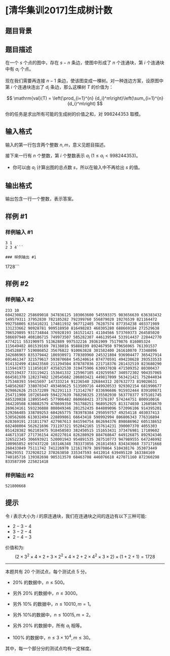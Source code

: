 # [清华集训2017]生成树计数

## 题目背景



## 题目描述

在一个 $s$ 个点的图中，存在 $s-n$ 条边，使图中形成了 $n$ 个连通块，第 $i$ 个连通块中有 $a_i$ 个点。

现在我们需要再连接 $n-1$ 条边，使该图变成一棵树。对一种连边方案，设原图中第 $i$ 个连通块连出了 $d_i$ 条边，那么这棵树 $T$ 的价值为：

$$ \mathrm{val}(T) = \left(\prod_{i=1}^{n} {d_i}^m\right)\left(\sum_{i=1}^{n} {d_i}^m\right) $$

你的任务是求出所有可能的生成树的价值之和，对 $998244353$ 取模。


## 输入格式

输入的第一行包含两个整数 $n,m$，意义见题目描述。

接下来一行有 $n$ 个整数，第 $i$ 个整数表示 $a_i$ $(1\le a_i< 998244353)$。

* 你可以由 $a_i$ 计算出图的总点数 $s$，所以在输入中不再给出 $s$ 的值。

## 输出格式

输出包含一行一个整数，表示答案。

## 样例 #1

### 样例输入 #1
```
3 1
2 3 4```

### 样例输出 #1

```
1728```

## 样例 #2

### 样例输入 #2
```
233 10
604230822 258609018 347836125 103063600 545593375 983656639 636383432 149579311 37952830 782185282 792399760 556879020 19276539 821164472 992758005 635410231 174811932 967712405 76287574 877354238 403371989 131233662 90928781 909518950 816498283 460305280 688669184 272529638 706529895 931734844 376928193 161521421 41104566 573769373 264585020 586697940 408186715 749973507 585282307 446139544 533914437 228442770 4774211 553190975 51362889 997532216 39361909 75179876 816005324 115649482 801539169 70138016 95888199 892467950 979656965 761391537 354528877 519086852 35676822 910063828 301582400 261610070 73340896 342686965 835379442 186930971 778389960 245321804 936904477 365427914 691461347 321579617 593870684 545240614 874770591 494238628 393533533 914132499 418423560 211294504 878787036 221718376 281432519 823680290 115941973 111850187 435832530 319475906 630937038 471509352 80300437 932519437 733119421 153641332 125967105 419259567 340572302 904357065 664581370 128237482 120545682 206803421 449817099 563421421 752044034 175348393 59415697 147333214 91236540 326844312 207632773 819028631 548562687 338070347 493469625 513509716 449920533 929302154 681990677 929862626 251572209 762291113 713142767 833696686 915932444 839109871 254711900 107265449 594227639 768298325 235502930 563778377 975101745 685320028 128955445 577906482 860668421 37376197 574244751 800910016 364220508 630882579 470699350 761788251 968952925 813174030 126058670 269634161 593236888 808049346 201252435 844809096 572096106 914395201 529266485 338789253 604265775 783978384 295059757 49254118 403037413 530562686 613032494 228899861 66643418 590992994 806806343 776316894 628369191 231811797 427987613 841594754 862694376 898686962 605138652 682408004 562621696 731197321 952042165 157614231 390007370 4055303 851428382 962103475 918450503 382450515 151653431 373476981 17189602 446713187 271736154 420227014 826280929 884768647 649126875 892924346 326522345 306693921 520001943 954891535 387510773 947989555 647246992 100965852 697437220 103146348 783373856 261814563 834343668 737171668 268433849 75111742 741226970 121617879 38970864 510438176 353073449 39629351 732920212 370263050 335347593 6412014 639495120 163384169 740185716 139382698 905313570 68463708 446076618 427071160 872360298 833587390 225821418
```

### 样例输出 #2

```
521800668
```

## 提示

令 $i$ 表示大小为 $i$ 的原连通块，我们在连通块之间的连边有以下三种可能:
- $2-3-4$
- $3-2-4$
- $2-4-3$

价值和为:
$$(2×3^2 ×4×2+3×2^2 ×4×2+2×4^2 ×3×2)×(1+2+1)=1728$$


---

本题共有 $20$ 个测试点，每个测试点 $5$ 分。 

- $20\%$ 的数据中，$n\le500$。

- 另外 $20\%$ 的数据中，$n \le 3000$。

- 另外 $10\%$ 的数据中，$n \le 10010, m = 1$。 

- 另外 $10\%$的数据中，$n \le 10015,m = 2$。 

- 另外 $20\%$ 的数据中，所有 $a_i$ 相等。

- $100\%$ 的数据中，$n \le 3\times 10^4,m \le 30$。  

其中，每一个部分分的测试点均有一定梯度。
